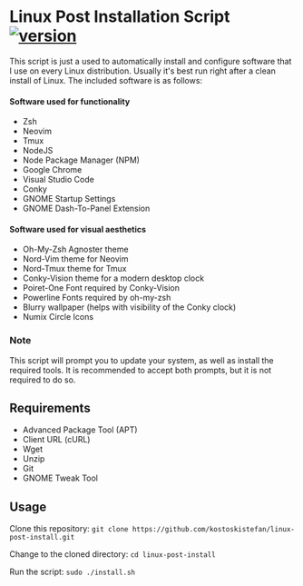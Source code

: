 # Linux Post Installation Script [![version](https://img.shields.io/badge/version-1.0-red.svg)](https://semver.org)

This script is just a used to automatically install and configure software that I use on every Linux distribution. Usually it's best run right after a clean install of Linux. The included software is as follows:

#### Software used for functionality

* Zsh
* Neovim
* Tmux
* NodeJS
* Node Package Manager (NPM)
* Google Chrome
* Visual Studio Code
* Conky
* GNOME Startup Settings
* GNOME Dash-To-Panel Extension

#### Software used for visual aesthetics

* Oh-My-Zsh Agnoster theme
* Nord-Vim theme for Neovim
* Nord-Tmux theme for Tmux
* Conky-Vision theme for a modern desktop clock
* Poiret-One Font required by Conky-Vision
* Powerline Fonts required by oh-my-zsh
* Blurry wallpaper (helps with visibility of the Conky clock)
* Numix Circle Icons

### Note
This script will prompt you to update your system, as well as install the required tools. It is recommended to accept both prompts, but it is not required to do so. 

## Requirements
* Advanced Package Tool (APT)
* Client URL (cURL)
* Wget
* Unzip
* Git
* GNOME Tweak Tool

## Usage
Clone this repository: `git clone https://github.com/kostoskistefan/linux-post-install.git`

Change to the cloned directory: `cd linux-post-install`

Run the script: `sudo ./install.sh`
